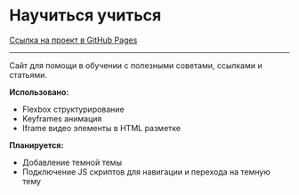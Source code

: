 # Научиться учиться

[Cсылка на проект в GitHub Pages](https://m4rkelus.github.io/how-to-learn/index.html "ссылка на GitHub Pages")

---

Сайт для помощи в обучении с полезными советами, ссылками и статьями.

**Использовано:**
- Flexbox структурирование
- Keyframes анимация
- Iframe видео элементы в HTML разметке

**Планируется:**
- Добавление темной темы
- Подключение JS скриптов для навигации и перехода на темную тему
